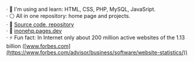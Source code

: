 
· 🌱 I'm using and learn: HTML, CSS, PHP, MySQL, JavaSript.  
· ⚪ All in one repository: home page and projects.  
· 📁 [Source code, repository](https://github.com/inonehp/inonehp.pages.dev)  
· 🔗 [inonehp.pages.dev](https://inonehp.pages.dev/)   
· ⚡ Fun fact: In Internet only about 200 million active websites of the 1.13 billion ([www.forbes.com](https://www.forbes.com/advisor/business/software/website-statistics/))  


<!--
**inonehp/inonehp** is a ✨ _special_ ✨ repository because its `README.md` (this file) appears on your GitHub profile.

Here are some ideas to get you started:

- 🔭 I’m currently working on ...
- 🌱 I’m currently learning ...
- 👯 I’m looking to collaborate on ...
- 🤔 I’m looking for help with ...
- 💬 Ask me about ...
- 📫 How to reach me: ...
- 😄 Pronouns: ...
- ⚡ Fun fact: ...
-->


